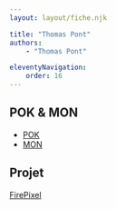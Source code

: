 ```yaml
---
layout: layout/fiche.njk

title: "Thomas Pont"
authors:
    - "Thomas Pont"

eleventyNavigation:
    order: 16
---
```


## POK & MON

* [POK](./pok)
* [MON](./mon)

## Projet

[FirePixel](../../../projets/2022-2023/FirePixel/)
